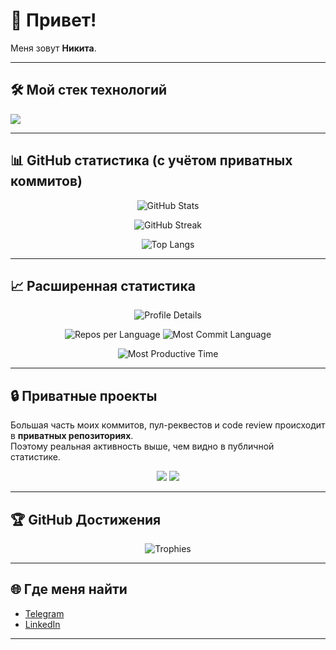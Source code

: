 # 👋 Привет!  

Меня зовут **Никита**.  

---

## 🛠️ Мой стек технологий
<p align="left">
  <img src="https://skillicons.dev/icons?i=python,js,ts,react,nodejs,html,css,tailwind,docker,git,github" />
</p>

---

## 📊 GitHub статистика (с учётом приватных коммитов)
<p align="center">
  <img src="https://github-readme-stats.vercel.app/api?username=legendes123&show_icons=true&theme=radical&count_private=true" alt="GitHub Stats" />
</p>

<p align="center">
  <img src="https://github-readme-streak-stats.herokuapp.com?user=legendes123&theme=radical" alt="GitHub Streak" />
</p>

<p align="center">
  <img src="https://github-readme-stats.vercel.app/api/top-langs/?username=legendes123&layout=compact&theme=radical&count_private=true" alt="Top Langs" />
</p>

---

## 📈 Расширенная статистика
<p align="center">
  <img src="https://github-profile-summary-cards.vercel.app/api/cards/profile-details?username=legendes123&theme=radical&count_private=true" alt="Profile Details" />
</p>

<p align="center">
  <img src="https://github-profile-summary-cards.vercel.app/api/cards/repos-per-language?username=legendes123&theme=radical&count_private=true" alt="Repos per Language" />
  <img src="https://github-profile-summary-cards.vercel.app/api/cards/most-commit-language?username=legendes123&theme=radical&count_private=true" alt="Most Commit Language" />
</p>

<p align="center">
  <img src="https://github-profile-summary-cards.vercel.app/api/cards/productive-time?username=legendes123&theme=radical&utcOffset=3&count_private=true" alt="Most Productive Time" />
</p>

---

## 🔒 Приватные проекты
Большая часть моих коммитов, пул-реквестов и code review происходит в **приватных репозиториях**.  
Поэтому реальная активность выше, чем видно в публичной статистике.

<p align="center">
  <img src="https://img.shields.io/badge/Commits-Private%20Projects-blueviolet?style=for-the-badge&logo=github" />
  <img src="https://img.shields.io/badge/Pull%20Requests-Active%20Contributor-orange?style=for-the-badge&logo=git" />
</p>

---

## 🏆 GitHub Достижения
<p align="center">
  <img src="https://github-profile-trophy.vercel.app/?username=legendes123&theme=radical&no-frame=true&row=1&column=7" alt="Trophies" />
</p>

---

## 🌐 Где меня найти
- [Telegram](https://t.me/deff2222)  
- [LinkedIn](https://www.linkedin.com/in/nikita-lipanov-b733b8289)  

---
